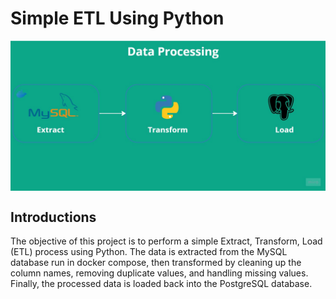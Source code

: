 # Simple ETL Using Python

<p align="center">
  <img src="Image/flow.png" width=800 align="center">
</p>

## Introductions
The objective of this project is to perform a simple Extract, Transform, Load (ETL) process using Python. The data is extracted from the MySQL database run in docker compose, then transformed by cleaning up the column names, removing duplicate values, and handling missing values. Finally, the processed data is loaded back into the PostgreSQL database.

